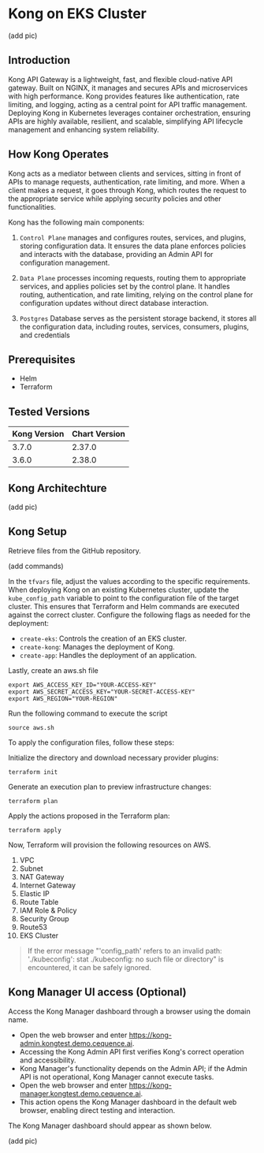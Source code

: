 # Kong on EKS Cluster

(add pic)

## Introduction
Kong API Gateway is a lightweight, fast, and flexible cloud-native API gateway. Built on NGINX, it manages and secures APIs and microservices with high performance. Kong provides features like authentication, rate limiting, and logging, acting as a central point for API traffic management. Deploying Kong in Kubernetes leverages container orchestration, ensuring APIs are highly available, resilient, and scalable, simplifying API lifecycle management and enhancing system reliability.

## How Kong Operates
Kong acts as a mediator between clients and services, sitting in front of APIs to manage requests, authentication, rate limiting, and more. When a client makes a request, it goes through Kong, which routes the request to the appropriate service while applying security policies and other functionalities.

Kong has the following main components:

1. `Control Plane` manages and configures routes, services, and plugins, storing configuration data. It ensures the data plane enforces policies and interacts with the database, providing an Admin API for configuration management.

2. `Data Plane` processes incoming requests, routing them to appropriate services, and applies policies set by the control plane. It handles routing, authentication, and rate limiting, relying on the control plane for configuration updates without direct database interaction.

3. `Postgres` Database serves as the persistent storage backend, it stores all the configuration data, including routes, services, consumers, plugins, and credentials

## Prerequisites 
- Helm 
- Terraform


## Tested Versions 
| Kong Version    | Chart Version |
| --------        | -------       |
| 3.7.0           | 2.37.0        |
| 3.6.0           | 2.38.0        |

## Kong Architechture

(add pic)

## Kong Setup 

Retrieve files from the GitHub repository.

(add commands)

In the `tfvars` file, adjust the values according to the specific requirements. When deploying Kong on an existing Kubernetes cluster, update the `kube_config_path` variable to point to the configuration file of the target cluster. This ensures that Terraform and Helm commands are executed against the correct cluster. Configure the following flags as needed for the deployment:
- `create-eks`: Controls the creation of an EKS cluster.
- `create-kong`: Manages the deployment of Kong.
- `create-app`: Handles the deployment of an application.

Lastly, create an aws.sh file
```
export AWS_ACCESS_KEY_ID="YOUR-ACCESS-KEY"
export AWS_SECRET_ACCESS_KEY="YOUR-SECRET-ACCESS-KEY"
export AWS_REGION="YOUR-REGION"
```

Run the following command to execute the script
```
source aws.sh 
```
To apply the configuration files, follow these steps:

Initialize the directory and download necessary provider plugins:
```
terraform init
```
Generate an execution plan to preview infrastructure changes:
```
terraform plan
```
Apply the actions proposed in the Terraform plan:
```
terraform apply
```
Now, Terraform will provision the following resources on AWS.
1. VPC
2. Subnet
3. NAT Gateway
4. Internet Gateway
5. Elastic IP
6. Route Table
7. IAM Role & Policy
8. Security Group
9. Route53
10. EKS Cluster

>  If the error message "'config_path' refers to an invalid path: './kubeconfig': stat ./kubeconfig: no such file or directory" is encountered, it can be safely ignored. 

## Kong Manager UI access (Optional)
Access the Kong Manager dashboard through a browser using the domain name.
- Open the web browser and enter https://kong-admin.kongtest.demo.cequence.ai. 
- Accessing the Kong Admin API first verifies Kong's correct operation and accessibility.
- Kong Manager's functionality depends on the Admin API; if the Admin API is not operational, Kong Manager cannot execute tasks.
- Open the web browser and enter https://kong-manager.kongtest.demo.cequence.ai.
- This action opens the Kong Manager dashboard in the default web browser, enabling direct testing and interaction.

The Kong Manager dashboard should appear as shown below.

(add pic)
